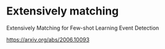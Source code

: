 # Extensively matching

Extensively Matching for Few-shot Learning Event Detection

https://arxiv.org/abs/2006.10093


